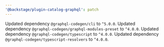 ```yaml
---
'@backstage/plugin-catalog-graphql': patch
---
```


Updated dependency `@graphql-codegen/cli` to `^5.0.0`.
Updated dependency `@graphql-codegen/graphql-modules-preset` to `^4.0.0`.
Updated dependency `@graphql-codegen/typescript` to `^4.0.0`.
Updated dependency `@graphql-codegen/typescript-resolvers` to `^4.0.0`.
